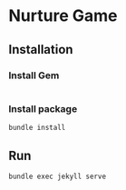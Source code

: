 # Nurture Game
## Installation

### Install Gem
```

```
### Install package
```
bundle install
```
## Run
```
bundle exec jekyll serve
```
